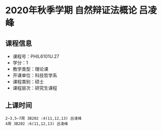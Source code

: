 # 2020年秋季学期 自然辩证法概论 吕凌峰






## 课程信息

- 课程号：PHIL6101U.27
- 学分：1
- 教学类型：理论课
- 开课单位：科技哲学系
- 课程类别：硕士
- 课程层次：研究生课程

## 上课时间

```
2~3,5~7周 3B202 :4(11,12,13) 吕凌峰
4周 3B202 :6(11,12,13) 吕凌峰
```

